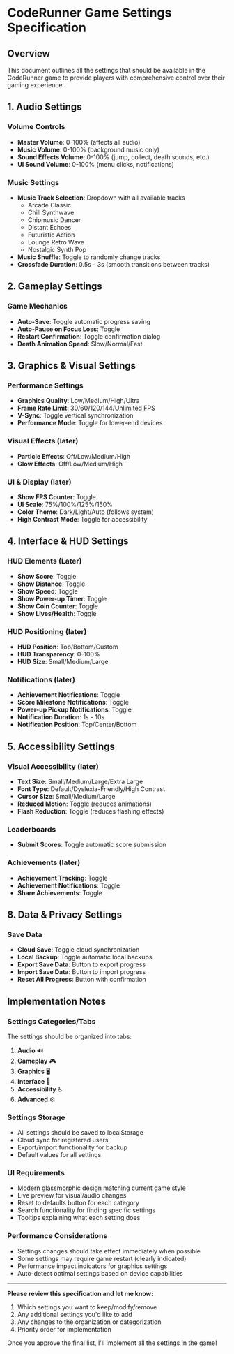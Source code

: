 # CodeRunner Game Settings Specification

## Overview
This document outlines all the settings that should be available in the CodeRunner game to provide players with comprehensive control over their gaming experience.

## 1. Audio Settings

### Volume Controls
- **Master Volume**: 0-100% (affects all audio)
- **Music Volume**: 0-100% (background music only)
- **Sound Effects Volume**: 0-100% (jump, collect, death sounds, etc.)
- **UI Sound Volume**: 0-100% (menu clicks, notifications)

### Music Settings
- **Music Track Selection**: Dropdown with all available tracks
  - Arcade Classic
  - Chill Synthwave
  - Chipmusic Dancer
  - Distant Echoes
  - Futuristic Action
  - Lounge Retro Wave
  - Nostalgic Synth Pop
- **Music Shuffle**: Toggle to randomly change tracks
- **Crossfade Duration**: 0.5s - 3s (smooth transitions between tracks)


## 2. Gameplay Settings



### Game Mechanics
- **Auto-Save**: Toggle automatic progress saving
- **Auto-Pause on Focus Loss**: Toggle
- **Restart Confirmation**: Toggle confirmation dialog
- **Death Animation Speed**: Slow/Normal/Fast


## 3. Graphics & Visual Settings

### Performance Settings
- **Graphics Quality**: Low/Medium/High/Ultra
- **Frame Rate Limit**: 30/60/120/144/Unlimited FPS
- **V-Sync**: Toggle vertical synchronization
- **Performance Mode**: Toggle for lower-end devices

### Visual Effects (later)
- **Particle Effects**: Off/Low/Medium/High
- **Glow Effects**: Off/Low/Medium/High

### UI & Display (later)
- **Show FPS Counter**: Toggle
- **UI Scale**: 75%/100%/125%/150%
- **Color Theme**: Dark/Light/Auto (follows system)
- **High Contrast Mode**: Toggle for accessibility



## 4. Interface & HUD Settings

### HUD Elements (Later)

- **Show Score**: Toggle
- **Show Distance**: Toggle
- **Show Speed**: Toggle
- **Show Power-up Timer**: Toggle
- **Show Coin Counter**: Toggle
- **Show Lives/Health**: Toggle

### HUD Positioning (later)
- **HUD Position**: Top/Bottom/Custom
- **HUD Transparency**: 0-100%
- **HUD Size**: Small/Medium/Large

### Notifications (later)
- **Achievement Notifications**: Toggle
- **Score Milestone Notifications**: Toggle
- **Power-up Pickup Notifications**: Toggle
- **Notification Duration**: 1s - 10s
- **Notification Position**: Top/Center/Bottom

## 5. Accessibility Settings

### Visual Accessibility (later)
- **Text Size**: Small/Medium/Large/Extra Large
- **Font Type**: Default/Dyslexia-Friendly/High Contrast
- **Cursor Size**: Small/Medium/Large
- **Reduced Motion**: Toggle (reduces animations)
- **Flash Reduction**: Toggle (reduces flashing effects)





### Leaderboards
- **Submit Scores**: Toggle automatic score submission


### Achievements (later)
- **Achievement Tracking**: Toggle
- **Achievement Notifications**: Toggle
- **Share Achievements**: Toggle

## 8. Data & Privacy Settings

### Save Data
- **Cloud Save**: Toggle cloud synchronization
- **Local Backup**: Toggle automatic local backups
- **Export Save Data**: Button to export progress
- **Import Save Data**: Button to import progress
- **Reset All Progress**: Button with confirmation




## Implementation Notes

### Settings Categories/Tabs
The settings should be organized into tabs:
1. **Audio** 🔊
2. **Gameplay** 🎮  
3. **Graphics** 🖥️
4. **Interface** 📱
5. **Accessibility** ♿
6. **Advanced** ⚙️

### Settings Storage
- All settings should be saved to localStorage
- Cloud sync for registered users
- Export/import functionality for backup
- Default values for all settings

### UI Requirements
- Modern glassmorphic design matching current game style
- Live preview for visual/audio changes
- Reset to defaults button for each category
- Search functionality for finding specific settings
- Tooltips explaining what each setting does

### Performance Considerations
- Settings changes should take effect immediately when possible
- Some settings may require game restart (clearly indicated)
- Performance impact indicators for graphics settings
- Auto-detect optimal settings based on device capabilities

---

**Please review this specification and let me know:**
1. Which settings you want to keep/modify/remove
2. Any additional settings you'd like to add
3. Any changes to the organization or categorization
4. Priority order for implementation

Once you approve the final list, I'll implement all the settings in the game!
